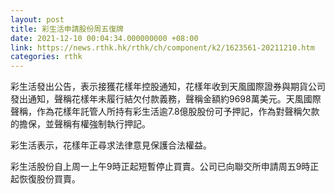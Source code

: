 ```yaml
---
layout: post
title: 彩生活申請股份周五復牌
date: 2021-12-10 00:04:34.000000000 +08:00
link: https://news.rthk.hk/rthk/ch/component/k2/1623561-20211210.htm
categories: rthk
---
```


彩生活發出公告，表示接獲花樣年控股通知，花樣年收到天風國際證券與期貨公司發出通知，聲稱花樣年未履行結欠付款義務，聲稱金額約9698萬美元。天風國際聲稱，作為花樣年託管人所持有彩生活逾7.8億股股份可予押記，作為對聲稱欠款的擔保，並聲稱有權強制執行押記。

彩生活表示，花樣年正尋求法律意見保護合法權益。

彩生活股份自上周一上午9時正起短暫停止買賣。公司已向聯交所申請周五9時正起恢復股份買賣。
